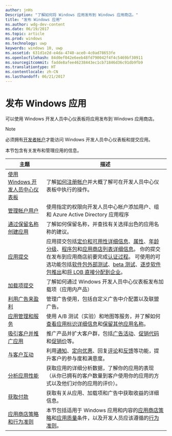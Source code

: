 ```yaml
---
author: jnHs
Description: "了解如何将 Windows 应用发布到 Windows 应用商店。"
title: "发布 Windows 应用"
ms.author: wdg-dev-content
ms.date: 06/19/2017
ms.topic: article
ms.prod: windows
ms.technology: uwp
keywords: windows 10, uwp
ms.assetid: 631d1e2d-e4da-4740-ace0-4c0ad78653fe
ms.openlocfilehash: 84d0ef042e6eeb48fd790042f4f4c5469bf30911
ms.sourcegitcommit: fadde8afee46238443ec1cb71846d36c91db9fb9
ms.translationtype: HT
ms.contentlocale: zh-CN
ms.lasthandoff: 06/21/2017
---
```

# <a name="publish-windows-apps"></a>发布 Windows 应用

可以使用 Windows 开发人员中心仪表板将应用发布到 Windows 应用商店。 

> [!NOTE]
> 必须拥有[开发者帐户](http://go.microsoft.com/fwlink/p/?LinkId=615100)才能访问 Windows 开发人员中心仪表板和提交应用。

本节包含有关发布和管理应用的信息。

| **主题** | **描述** |
|-----------|-----------------|
| [使用 Windows 开发人员中心仪表板](using-the-windows-dev-center-dashboard.md) | 了解[如何注册帐户](opening-a-developer-account.md)并大概了解可在开发人员中心仪表板中执行的操作。 |
| [管理帐户用户](manage-account-users.md) | 使用指定的权限向开发人员中心帐户添加用户、组和 Azure Active Directory 应用程序 |
| [通过保留名称创建应用](create-your-app-by-reserving-a-name.md) | 了解如何保留名称，并查找有关选择出色的应用名称的建议。 |
| [应用提交](app-submissions.md) | 应用提交包括[定价和可用性详细信息](set-app-pricing-and-availability.md)、[属性](enter-app-properties.md)、[年龄分级](age-ratings.md)、[程序包](upload-app-packages.md)和[应用商店列表详细信息](create-app-store-listings.md)。 你的提交在发布到应用商店前要完成[认证过程](the-app-certification-process.md)。 可使用的可选功能包括[软件包外部测试](package-flights.md)、[beta 测试](beta-testing-and-targeted-distribution.md)、[逐步软件包推出](gradual-package-rollout.md)和[将 LOB 直接分配到企业](distribute-lob-apps-to-enterprises.md)。 |
| [加载项提交](add-on-submissions.md) | 了解如何通过 Windows 开发人员中心仪表板发布加载项（应用内产品） |
| [利用广告来盈利](monetize-with-ads.md) | 管理广告使用，包括自定义广告中介配置以及联盟广告。 |
| [应用管理和服务](app-management-and-services.md) | 使用 A/B 测试（实验）和地图等服务，并了解如何[查看应用标识详细信息](view-app-identity-details.md)和[保留其他应用名称](manage-app-names.md)。 |
| [吸引客户并推广应用](attract-customers-and-promote-your-apps.md) | 推广产品并扩大客户群，包括[广告活动](create-an-ad-campaign-for-your-app.md)、[促销代码](generate-promotional-codes.md)和[促销价](put-apps-and-add-ons-on-sale.md)等。 |
| [与客户互动](engage-with-your-customers.md) | 利用[通知](send-push-notifications-to-your-apps-customers.md)、[定向优惠](use-targeted-offers-to-maximize-engagement-and-conversions.md)、回复[评论](respond-to-customer-reviews.md)和[反馈](respond-to-customer-feedback.md)等功能，提升客户的参与度和满意度。 
| [分析应用性能](analytics.md) | 获取应用的详细分析数据，了解你的应用的表现（从你已拥有的客户数量到客户使用你的应用的方式以及他们对你的应用的评价）。|
| [获取付款](getting-paid-apps.md) | 获取有关从应用、加载项和广告中获取收益的详细信息。 |
| [应用商店策略和行为准则](https://msdn.microsoft.com/library/windows/apps/dn764939.aspx) | 本节包括适用于 Windows 应用和内容的[应用商店策略](https://msdn.microsoft.com/library/windows/apps/dn764944.aspx)和[应用质量](https://msdn.microsoft.com/library/windows/apps/mt652261.aspx)条件，以及开发人员应该遵循的[行为准则](https://msdn.microsoft.com/library/windows/apps/dn764941.aspx)。 |
 
